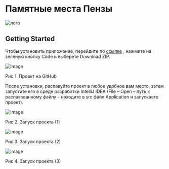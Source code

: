 # **Памятные места Пензы**
![лого](https://user-images.githubusercontent.com/96546414/209622324-803288db-552d-47e6-a1b4-4b14a1df3fe5.jpg)

## Getting Started 
Чтобы установить приложение, перейдите по  [ссылке](https://github.com/Mazay24/Praktic) , нажмите на зеленую кнопку Code и выберете Download ZIP. 

![image](https://user-images.githubusercontent.com/96546414/209622647-27410927-9e2e-4152-bec6-f067e5a7729b.png)

Рис 1. Проект на GitHub

После установки, распакуйте проект в любое удобное вам место, затем запустите его в среде разработки IntelliJ IDEA (File – Open – путь к распакованному файлу – находите в src файл Application и запускаете проект).

![image](https://user-images.githubusercontent.com/96546414/209622689-6e963e49-aecc-4b40-b2d8-8d7e8bada1de.png)

Рис 2. Запуск проекта (1)

![image](https://user-images.githubusercontent.com/96546414/209622705-53a00367-12b9-4b0e-a13b-8b0fefff7499.png)

Рис 3. Запуск проекта (2)

![image](https://user-images.githubusercontent.com/96546414/209622724-ae34e431-89c0-4c3e-bca2-c9b273d617f0.png)

Рис 4. Запуск проекта (3)
